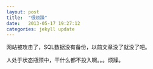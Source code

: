 ```yaml
---
layout: post
title:  "很烦躁"
date:   2013-05-17 19:27:12
categories: jekyll update
---
```


网站被攻击了，SQL数据没有备份，以前文章没了就没了吧。

人处于状态瓶颈中，干什么都不投入啊。。。烦躁。